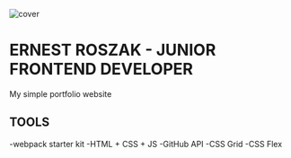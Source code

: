 ![cover](https://ernest-roszak.github.io/ErnestRoszak.png)

# ERNEST ROSZAK - JUNIOR FRONTEND DEVELOPER

My simple portfolio website

## TOOLS

-webpack starter kit
-HTML + CSS + JS
-GitHub API
-CSS Grid
-CSS Flex


